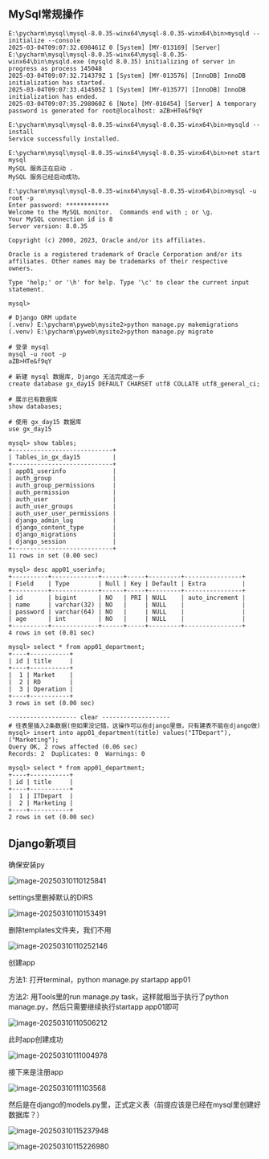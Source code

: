 ## MySql常规操作

```
E:\pycharm\mysql\mysql-8.0.35-winx64\mysql-8.0.35-winx64\bin>mysqld --initialize --console
2025-03-04T09:07:32.698461Z 0 [System] [MY-013169] [Server] E:\pycharm\mysql\mysql-8.0.35-winx64\mysql-8.0.35-winx64\bin\mysqld.exe (mysqld 8.0.35) initializing of server in progress as process 145048
2025-03-04T09:07:32.714379Z 1 [System] [MY-013576] [InnoDB] InnoDB initialization has started.
2025-03-04T09:07:33.414505Z 1 [System] [MY-013577] [InnoDB] InnoDB initialization has ended.
2025-03-04T09:07:35.298060Z 6 [Note] [MY-010454] [Server] A temporary password is generated for root@localhost: aZB>HTe&f9qY

E:\pycharm\mysql\mysql-8.0.35-winx64\mysql-8.0.35-winx64\bin>mysqld --install
Service successfully installed.

E:\pycharm\mysql\mysql-8.0.35-winx64\mysql-8.0.35-winx64\bin>net start mysql
MySQL 服务正在启动 .
MySQL 服务已经启动成功。

E:\pycharm\mysql\mysql-8.0.35-winx64\mysql-8.0.35-winx64\bin>mysql -u root -p
Enter password: ************
Welcome to the MySQL monitor.  Commands end with ; or \g.
Your MySQL connection id is 8
Server version: 8.0.35

Copyright (c) 2000, 2023, Oracle and/or its affiliates.

Oracle is a registered trademark of Oracle Corporation and/or its
affiliates. Other names may be trademarks of their respective
owners.

Type 'help;' or '\h' for help. Type '\c' to clear the current input statement.

mysql>
```

```
# Django ORM update
(.venv) E:\pycharm\pyweb\mysite2>python manage.py makemigrations
(.venv) E:\pycharm\pyweb\mysite2>python manage.py migrate  
```

```
# 登录 mysql
mysql -u root -p
aZB>HTe&f9qY
```

```
# 新建 mysql 数据库, Django 无法完成这一步
create database gx_day15 DEFAULT CHARSET utf8 COLLATE utf8_general_ci;
```

```
# 展示已有数据库
show databases;

# 使用 gx_day15 数据库
use gx_day15

mysql> show tables;
+----------------------------+
| Tables_in_gx_day15         |
+----------------------------+
| app01_userinfo             |
| auth_group                 |
| auth_group_permissions     |
| auth_permission            |
| auth_user                  |
| auth_user_groups           |
| auth_user_user_permissions |
| django_admin_log           |
| django_content_type        |
| django_migrations          |
| django_session             |
+----------------------------+
11 rows in set (0.00 sec)

mysql> desc app01_userinfo;
+----------+-------------+------+-----+---------+----------------+
| Field    | Type        | Null | Key | Default | Extra          |
+----------+-------------+------+-----+---------+----------------+
| id       | bigint      | NO   | PRI | NULL    | auto_increment |
| name     | varchar(32) | NO   |     | NULL    |                |
| password | varchar(64) | NO   |     | NULL    |                |
| age      | int         | NO   |     | NULL    |                |
+----------+-------------+------+-----+---------+----------------+
4 rows in set (0.01 sec)

mysql> select * from app01_department;
+----+-----------+
| id | title     |
+----+-----------+
|  1 | Market    |
|  2 | RD        |
|  3 | Operation |
+----+-----------+
3 rows in set (0.00 sec)

------------------- clear -------------------
# 往表里插入2条数据(但如果没记错，这操作可以在django里做，只有建表不能在django做)
mysql> insert into app01_department(title) values("ITDepart"),("Marketing");
Query OK, 2 rows affected (0.06 sec)
Records: 2  Duplicates: 0  Warnings: 0

mysql> select * from app01_department;
+----+-----------+
| id | title     |
+----+-----------+
|  1 | ITDepart  |
|  2 | Marketing |
+----+-----------+
2 rows in set (0.00 sec)
```

## Django新项目

确保安装py

![image-20250310110125841](Images/UE5服务器MySql&Django/image-20250310110125841.png)

settings里删掉默认的DIRS

![image-20250310110153491](Images/UE5服务器MySql&Django/image-20250310110153491.png)

删除templates文件夹，我们不用

![image-20250310110252146](Images/UE5服务器MySql&Django/image-20250310110252146.png)

创建app

方法1: 打开terminal，python manage.py startapp app01

方法2: 用Tools里的run manage.py task，这样就相当于执行了python manage.py，然后只需要继续执行startapp app01即可

![image-20250310110506212](Images/UE5服务器MySql&Django/image-20250310110506212.png)

此时app创建成功

![image-20250310111004978](Images/UE5服务器MySql&Django/image-20250310111004978.png)

接下来是注册app

![image-20250310111103568](Images/UE5服务器MySql&Django/image-20250310111103568.png)

然后是在django的models.py里，正式定义表（前提应该是已经在mysql里创建好数据库？）

![image-20250310115237948](Images/UE5服务器MySql&Django/image-20250310115237948.png)

![image-20250310115226980](Images/UE5服务器MySql&Django/image-20250310115226980.png)